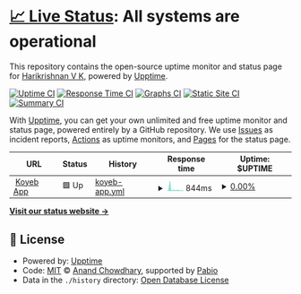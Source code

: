 # [📈 Live Status](https://hk-vk.github.io/server-monitoring): <!--live status--> **All systems are operational**

This repository contains the open-source uptime monitor and status page for [Harikrishnan V K](https://hk-vk.github.io/server-monitoring), powered by [Upptime](https://github.com/upptime/upptime).

[![Uptime CI](https://github.com/hk-vk/server-monitoring/workflows/Uptime%20CI/badge.svg)](https://github.com/hk-vk/server-monitoring/actions?query=workflow%3A%22Uptime+CI%22)
[![Response Time CI](https://github.com/hk-vk/server-monitoring/workflows/Response%20Time%20CI/badge.svg)](https://github.com/hk-vk/server-monitoring/actions?query=workflow%3A%22Response+Time+CI%22)
[![Graphs CI](https://github.com/hk-vk/server-monitoring/workflows/Graphs%20CI/badge.svg)](https://github.com/hk-vk/server-monitoring/actions?query=workflow%3A%22Graphs+CI%22)
[![Static Site CI](https://github.com/hk-vk/server-monitoring/workflows/Static%20Site%20CI/badge.svg)](https://github.com/hk-vk/server-monitoring/actions?query=workflow%3A%22Static+Site+CI%22)
[![Summary CI](https://github.com/hk-vk/server-monitoring/workflows/Summary%20CI/badge.svg)](https://github.com/hk-vk/server-monitoring/actions?query=workflow%3A%22Summary+CI%22)

With [Upptime](https://upptime.js.org), you can get your own unlimited and free uptime monitor and status page, powered entirely by a GitHub repository. We use [Issues](https://github.com/hk-vk/server-monitoring/issues) as incident reports, [Actions](https://github.com/hk-vk/server-monitoring/actions) as uptime monitors, and [Pages](https://hk-vk.github.io/server-monitoring) for the status page.

<!--start: status pages-->
<!-- This summary is generated by Upptime (https://github.com/upptime/upptime) -->
<!-- Do not edit this manually, your changes will be overwritten -->
<!-- prettier-ignore -->
| URL | Status | History | Response time | Uptime: $UPTIME |
| --- | ------ | ------- | ------------- | ------ |
| <img alt="" src="https://icons.duckduckgo.com/ip3/administrative-prissie-hari3048-b8cb2af3.koyeb.app.ico" height="13"> [Koyeb App](https://administrative-prissie-hari3048-b8cb2af3.koyeb.app/) | 🟩 Up | [koyeb-app.yml](https://github.com/hk-vk/server-monitoring/commits/HEAD/history/koyeb-app.yml) | <details><summary><img alt="Response time graph" src="./graphs/koyeb-app/response-time-week.png" height="20"> 844ms</summary><br><a href="https://hk-vk.github.io/server-monitoring/history/koyeb-app"><img alt="Response time 788" src="https://img.shields.io/endpoint?url=https%3A%2F%2Fraw.githubusercontent.com%2Fhk-vk%2Fserver-monitoring%2FHEAD%2Fapi%2Fkoyeb-app%2Fresponse-time.json"></a><br><a href="https://hk-vk.github.io/server-monitoring/history/koyeb-app"><img alt="24-hour response time 303" src="https://img.shields.io/endpoint?url=https%3A%2F%2Fraw.githubusercontent.com%2Fhk-vk%2Fserver-monitoring%2FHEAD%2Fapi%2Fkoyeb-app%2Fresponse-time-day.json"></a><br><a href="https://hk-vk.github.io/server-monitoring/history/koyeb-app"><img alt="7-day response time 844" src="https://img.shields.io/endpoint?url=https%3A%2F%2Fraw.githubusercontent.com%2Fhk-vk%2Fserver-monitoring%2FHEAD%2Fapi%2Fkoyeb-app%2Fresponse-time-week.json"></a><br><a href="https://hk-vk.github.io/server-monitoring/history/koyeb-app"><img alt="30-day response time 525" src="https://img.shields.io/endpoint?url=https%3A%2F%2Fraw.githubusercontent.com%2Fhk-vk%2Fserver-monitoring%2FHEAD%2Fapi%2Fkoyeb-app%2Fresponse-time-month.json"></a><br><a href="https://hk-vk.github.io/server-monitoring/history/koyeb-app"><img alt="1-year response time 788" src="https://img.shields.io/endpoint?url=https%3A%2F%2Fraw.githubusercontent.com%2Fhk-vk%2Fserver-monitoring%2FHEAD%2Fapi%2Fkoyeb-app%2Fresponse-time-year.json"></a></details> | <details><summary><a href="https://hk-vk.github.io/server-monitoring/history/koyeb-app">0.00%</a></summary><a href="https://hk-vk.github.io/server-monitoring/history/koyeb-app"><img alt="Uptime: $UPTIME 25.47%" src="https://img.shields.io/endpoint?url=https%3A%2F%2Fraw.githubusercontent.com%2Fhk-vk%2Fserver-monitoring%2FHEAD%2Fapi%2Fkoyeb-app%2Fuptime.json"></a><br><a href="https://hk-vk.github.io/server-monitoring/history/koyeb-app"><img alt="24-hour uptime 0.00%" src="https://img.shields.io/endpoint?url=https%3A%2F%2Fraw.githubusercontent.com%2Fhk-vk%2Fserver-monitoring%2FHEAD%2Fapi%2Fkoyeb-app%2Fuptime-day.json"></a><br><a href="https://hk-vk.github.io/server-monitoring/history/koyeb-app"><img alt="7-day uptime 0.00%" src="https://img.shields.io/endpoint?url=https%3A%2F%2Fraw.githubusercontent.com%2Fhk-vk%2Fserver-monitoring%2FHEAD%2Fapi%2Fkoyeb-app%2Fuptime-week.json"></a><br><a href="https://hk-vk.github.io/server-monitoring/history/koyeb-app"><img alt="30-day uptime 1.38%" src="https://img.shields.io/endpoint?url=https%3A%2F%2Fraw.githubusercontent.com%2Fhk-vk%2Fserver-monitoring%2FHEAD%2Fapi%2Fkoyeb-app%2Fuptime-month.json"></a><br><a href="https://hk-vk.github.io/server-monitoring/history/koyeb-app"><img alt="1-year uptime 25.47%" src="https://img.shields.io/endpoint?url=https%3A%2F%2Fraw.githubusercontent.com%2Fhk-vk%2Fserver-monitoring%2FHEAD%2Fapi%2Fkoyeb-app%2Fuptime-year.json"></a></details>

<!--end: status pages-->

[**Visit our status website →**](https://hk-vk.github.io/server-monitoring)

## 📄 License

- Powered by: [Upptime](https://github.com/upptime/upptime)
- Code: [MIT](./LICENSE) © [Anand Chowdhary](https://anandchowdhary.com), supported by [Pabio](https://pabio.com)
- Data in the `./history` directory: [Open Database License](https://opendatacommons.org/licenses/odbl/1-0/)
